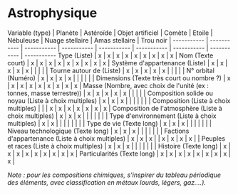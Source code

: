 # Astrophysique
 Variable (type) | Planète | Astéroïde | Objet artificiel | Comète | Etoile | Nébuleuse | Nuage stellaire | Amas stellaire | Trou noir 
 | ----------- | ----------- | ----------- | ----------- | ----------- | ----------- | ----------- | ----------- | -----------
Type (Liste) | x | x | x | x | x | x | x | x | x | 
Nom (Texte court) | x | x | x | x | x | x | x | x | x | 
Système d'appartenance (Liste) | x | x | x | x | x |   |   |   |   | 
Tourne autour de (Liste) | x | x | x | x | x |   |   |   |   | 
N° orbital (Numéro) | x | x | x | x |   |   |   |   |   | 
Dimensions (Texte très court ou nombre ?) | x | x | x | x | x | x | x | x | x | 
Masse (Nombre, avec choix de l'unité (ex : tonnes, masse terrestre)) | x | x | x | x | x |   |   |   |   | 
Composition solide ou noyau (Liste à choix multiples) | x | x | x |   |   |   |   |   |   | 
Composition (Liste à choix multiples) |   |   | x | x | x | x | x | x | x | 
Composition de l'atmosphère (Liste à choix multiples) | x | x | x |   |   |   |   |   |   | 
Type d'environnement (Liste à choix multiples) | x | x |   |   |   |   |   |   |   | 
Type de vie (Texte long) | x | x | x |   |   |   |   |   |   | 
Niveau technologique (Texte long) | x | x | x |   |   |   |   |   |   | 
Factions d'appartenance (Liste à choix multiples) | x | x | x |   | x | x | x | x |   | 
Peuples et races (Liste à choix multiples) | x | x | x |   |   |   |   |   |   | 
Histoire (Texte long) | x | x | x | x | x | x | x | x | x | 
Particularités (Texte long) | x | x | x | x | x | x | x | x | x | 

*Note : pour les compositions chimiques, s'inspirer du tableau périodique des éléments, avec classification en métaux lourds, légers, gaz....).*
